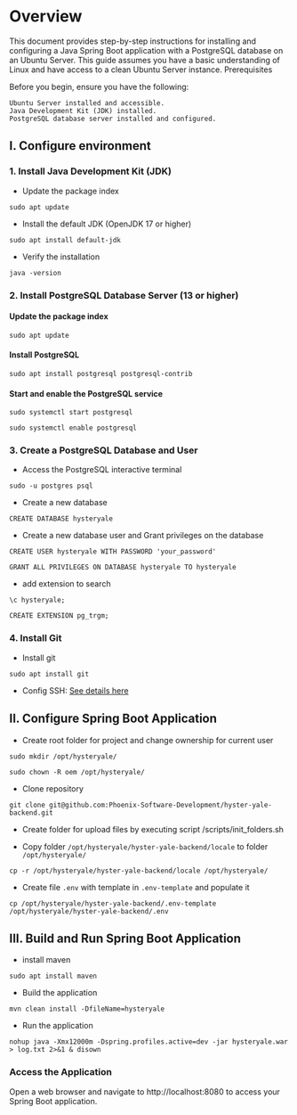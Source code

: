 # Overview

This document provides step-by-step instructions for installing and configuring a Java Spring Boot application with a PostgreSQL database on an Ubuntu Server. This guide assumes you have a basic understanding of Linux and have access to a clean Ubuntu Server instance.
Prerequisites

Before you begin, ensure you have the following:

    Ubuntu Server installed and accessible.
    Java Development Kit (JDK) installed.
    PostgreSQL database server installed and configured.

## I. Configure environment

### 1. Install Java Development Kit (JDK)

- Update the package index
```
sudo apt update
```

- Install the default JDK (OpenJDK 17 or higher)
```
sudo apt install default-jdk 
 ```

- Verify the installation
```
java -version
```

### 2. Install PostgreSQL Database Server (13 or higher)

#### Update the package index
```
sudo apt update
```

#### Install PostgreSQL
```
sudo apt install postgresql postgresql-contrib
```

#### Start and enable the PostgreSQL service
```
sudo systemctl start postgresql

sudo systemctl enable postgresql
```

### 3. Create a PostgreSQL Database and User

- Access the PostgreSQL interactive terminal
```
sudo -u postgres psql
```

- Create a new database
```
CREATE DATABASE hysteryale
```
- Create a new database user and Grant privileges on the database
```
CREATE USER hysteryale WITH PASSWORD 'your_password'

GRANT ALL PRIVILEGES ON DATABASE hysteryale TO hysteryale
```

- add extension to search  
```
\c hysteryale;

CREATE EXTENSION pg_trgm;
```
### 4. Install Git
- Install git
```
sudo apt install git
```
- Config SSH: <a href="https://docs.github.com/en/authentication/connecting-to-github-with-ssh/generating-a-new-ssh-key-and-adding-it-to-the-ssh-agent">See details here</a>
## II. Configure Spring Boot Application

- Create root folder for project and change ownership for current user
```
sudo mkdir /opt/hysteryale/

sudo chown -R oem /opt/hysteryale/
```

- Clone repository
```
git clone git@github.com:Phoenix-Software-Development/hyster-yale-backend.git
```

- Create folder for upload files by executing script /scripts/init_folders.sh

- Copy folder `/opt/hysteryale/hyster-yale-backend/locale` to folder `/opt/hysteryale/`
```
cp -r /opt/hysteryale/hyster-yale-backend/locale /opt/hysteryale/
```

- Create file `.env` with template in `.env-template` and populate it
```
cp /opt/hysteryale/hyster-yale-backend/.env-template /opt/hysteryale/hyster-yale-backend/.env
```

## III. Build and Run Spring Boot Application

- install maven
```
sudo apt install maven
```

- Build the application
```
mvn clean install -DfileName=hysteryale
```

- Run the application
```
nohup java -Xmx12000m -Dspring.profiles.active=dev -jar hysteryale.war > log.txt 2>&1 & disown
```

### Access the Application

Open a web browser and navigate to http://localhost:8080 to access your Spring Boot application.
